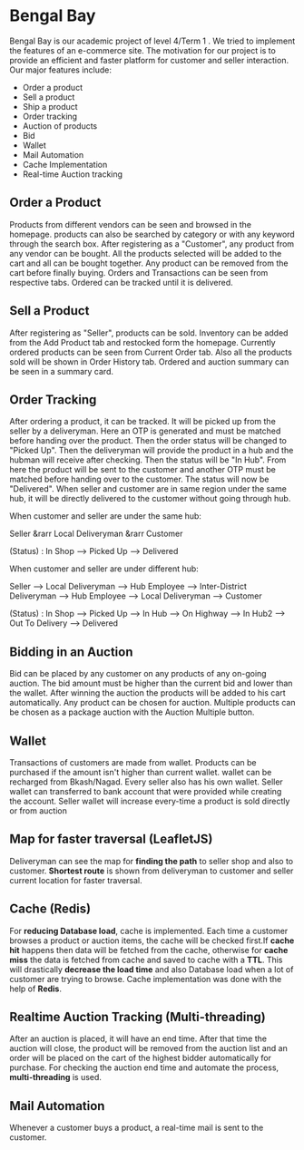 # Bengal Bay

Bengal Bay is our academic project of level 4/Term 1 . We tried to implement the features of an e-commerce site. The motivation for our project is to provide an efficient and faster platform for customer and seller interaction. Our major features include: 
 
  - Order a product
  - Sell a product 
  - Ship a product 
  - Order tracking
  - Auction of products 
  - Bid 
  - Wallet 
  - Mail Automation
  - Cache Implementation
  - Real-time Auction tracking

## Order a Product
Products from different vendors can be seen and browsed in the homepage. products can also be searched by category or with any keyword through the search box. After registering as a "Customer", any product from any vendor can be bought. All the products selected will be added to the cart and all can be bought together. Any product can be removed from the cart before finally buying. Orders and Transactions can be seen from respective tabs. Ordered can be tracked until it is delivered.

## Sell a Product
After registering as "Seller", products can be sold. Inventory can be added from the Add Product tab and restocked form the homepage.  Currently ordered products can be seen from Current Order tab. Also all the products sold will be shown in Order History tab. Ordered and auction summary can be seen in a summary card. 

## Order Tracking
After ordering a product, it can be tracked. It will be picked up from the seller by a deliveryman. Here an OTP is generated and must be matched before handing over the product. Then the order status will be changed to "Picked Up". Then the deliveryman will provide the product in a hub and the hubman will receive after checking. Then the status will be "In Hub". From here the product will be sent to the customer and another OTP must be matched before handing over to the customer. The status will now be "Delivered". When seller and customer are in same region under the same hub, it will be directly delivered to the customer without going through hub.


When customer and seller are under the same hub:

Seller &rarr Local Deliveryman &rarr Customer


(Status) : In Shop --> Picked Up --> Delivered

When customer and seller are under different hub:

Seller --> Local Deliveryman --> Hub Employee --> Inter-District Deliveryman --> Hub Employee --> Local Deliveryman --> Customer


(Status) : In Shop --> Picked Up --> In Hub --> On Highway --> In Hub2 --> Out To Delivery --> Delivered

 
## Bidding in an Auction
Bid can be placed by any customer on any products of any on-going auction. The bid amount must be higher than the current bid and lower than the wallet. After winning the auction the products will be added to his cart automatically. Any product can be chosen for auction. Multiple products can be chosen as a package auction with the Auction Multiple button. 

## Wallet
Transactions of customers are made from wallet. Products can be purchased if the amount isn't higher than current wallet. wallet can be recharged from Bkash/Nagad. Every seller also has his own wallet. Seller wallet can transferred to bank account that were provided while creating the account. Seller wallet will increase every-time a product is sold directly or from auction
 
## Map for faster traversal (LeafletJS)
Deliveryman can see the map for **finding the path** to seller shop and also to customer. **Shortest route** is shown from deliveryman to customer and seller current location for faster traversal.  

## Cache (Redis)
For **reducing Database load**, cache is implemented. Each time a customer browses a product or auction items, the cache will be checked first.If **cache hit** happens then data will be fetched from the cache, otherwise for **cache miss** the data is fetched from cache and saved to cache with a **TTL**. This will drastically **decrease the load time** and also Database load when a lot of customer are trying to browse. Cache implementation was done with the help of **Redis**.

## Realtime Auction Tracking (Multi-threading)
After an auction is placed, it will have an end time. After that time the auction will close, the product will be removed from the auction list and an order will be placed on the cart of the highest bidder automatically for purchase. For checking the auction end time and automate the process, **multi-threading** is used. 

## Mail Automation
Whenever a customer buys a product, a real-time mail is sent to the customer. 
